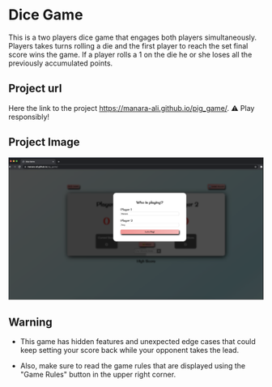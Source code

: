 # Dice Game

This is a two players dice game that engages both players simultaneously.
Players takes turns rolling a die and the first player to reach the set final score wins the game. If a player rolls a 1 on the die he or she loses all the previously accumulated points.

## Project url
Here the link to the project https://manara-ali.github.io/pig_game/. ⚠️ Play responsibly!

## Project Image
![](images/diceGame.png)

## Warning

- This game has hidden features and unexpected edge cases that could keep setting your score back while your opponent takes the lead.

- Also, make sure to read the game rules that are displayed using the "Game Rules" button in the upper right corner.
